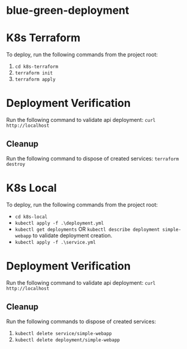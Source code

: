 # blue-green-deployment

# K8s Terraform
To deploy, run the following commands from the project root:
1. `cd k8s-terraform`
2. `terraform init`
3. `terraform apply`

# Deployment Verification
Run the following command to validate api deployment: `curl http://localhost`

## Cleanup
Run the following command to dispose of created services: `terraform destroy`

# K8s Local
To deploy, run the following commands from the project root:
- `cd k8s-local`
- `kubectl apply -f .\deployment.yml`
- `kubectl get deployments` OR `kubectl describe deployment simple-webapp` to validate deployment creation.
- `kubectl apply -f .\service.yml`

# Deployment Verification
Run the following command to validate api deployment: `curl http://localhost`

## Cleanup
Run the following commands to dispose of created services: 
1. `kubectl delete service/simple-webapp`
2. `kubectl delete deployment/simple-webapp`